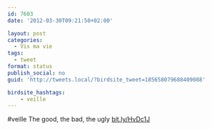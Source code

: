 ```yaml
---
id: 7603
date: '2012-03-30T09:21:50+02:00'

layout: post
categories:
  - Vis ma vie
tags:
  - tweet
format: status
publish_social: no
guid: 'http://tweets.local/?birdsite_tweet=185658079688409088'

birdsite_hashtags:
    - veille
---
```


\#veille The good, the bad, the ugly [bit.ly/HvDc1J](http://bit.ly/HvDc1J)